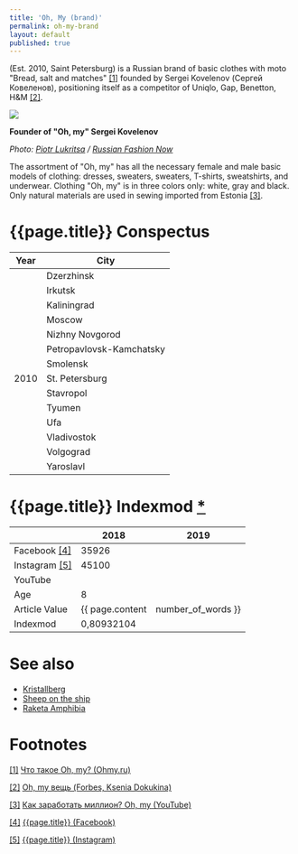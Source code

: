 ```yaml
---
title: 'Oh, My (brand)'
permalink: oh-my-brand
layout: default
published: true
---
```


(Est. 2010, Saint Petersburg) is a Russian brand of basic clothes with moto "Bread, salt and matches" <span id="a1">[\[1\]](#f1)</span> founded by Sergei Kovelenov (Сергей Ковеленов), positioning itself as a competitor of Uniqlo, Gap, Benetton, H&M <span id="a2">[\[2\]](#f2)</span>.

![](https://rfnowblog.files.wordpress.com/2017/03/img_78991.jpg)

**Founder of "Oh, my" Sergei Kovelenov**

*Photo: [Piotr Lukritsa](lukritsa-piotr) / [Russian Fashion Now](https://rfnow.ru/biografiya-kovelenov-sergey/)*

The assortment of "Oh, my" has all the necessary female and male basic models of clothing: dresses, sweaters, sweaters, T-shirts, sweatshirts, and underwear. Clothing "Oh, my" is in three colors only: white, gray and black. Only natural materials are used in sewing imported from Estonia <span id="a3">[\[3\]](#f3)</span>.

# {{page.title}} Conspectus

|Year|City|
|-|-|
| |Dzerzhinsk|
| |Irkutsk|
| |Kaliningrad|
| |Moscow|
| |Nizhny Novgorod|
| |Petropavlovsk-Kamchatsky|
| |Smolensk|
|2010|St. Petersburg|
| |Stavropol|
| |Tyumen|
| |Ufa|
| |Vladivostok|
| |Volgograd|
| |Yaroslavl|

# {{page.title}} Indexmod [*](indexmod)

||2018|2019|
|-|-|-|
|Facebook <span id="a4">[\[4\]](#f4)</span>|35926||
|Instagram <span id="a5">[\[5\]](#f5)</span>|45100||
|YouTube|||
|Age|8||
|Article Value|{{ page.content | number_of_words }}||
|Indexmod|0,80932104||

# See also

+ [Kristallberg](kristallberg)
+ [Sheep on the ship](sheep-on-the-ship)
+ [Raketa Amphibia](raketa-amphibia)

# Footnotes

[[1]](#a1) <span id="f1"></span> [Что такое Oh, my? (Ohmy.ru)](https://ohmy.ru/info/who_we_are/)

[[2]](#a2) <span id="f2"></span> [Oh, my вещь (Forbes, Ksenia Dokukina)](http://www.forbes.ru/forbes/issue/2013-12/247414-oh-my-veshch)

[[3]](#a3) <span id="f3"></span> [Как заработать миллион? Oh, my (YouTube)](https://www.youtube.com/watch?v=hTOJ8fbrbq8)

[[4]](#a4) <span id="f4"></span> [{{page.title}} (Facebook)](https://www.facebook.com/ohmyltd/)

[[5]](#a5) <span id="f5"></span> [{{page.title}} (Instagram)](index)
